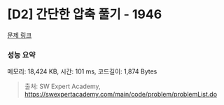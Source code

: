 # [D2] 간단한 압축 풀기 - 1946 

[문제 링크](https://swexpertacademy.com/main/code/problem/problemDetail.do?contestProbId=AV5PmkDKAOMDFAUq) 

### 성능 요약

메모리: 18,424 KB, 시간: 101 ms, 코드길이: 1,874 Bytes



> 출처: SW Expert Academy, https://swexpertacademy.com/main/code/problem/problemList.do
